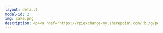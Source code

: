 ```yaml
---
layout: default
modal-id: 2
img: cake.png
description: <p><a href="https://rpiexchange-my.sharepoint.com/:b:/g/personal/bowerj6_rpi_edu/EczoYS77dXFLn5K3cfYw0GABTL4Bn0Bq1ZGlfyd6zM7J0A"><font size="6"><strong><font color="#0000ff">Link to Academic Research Resume (PDF)</font></a></p><br>Research Highlights</font></strong><br><br><br><font size="4">Forthcoming publication <br><em>The Journal for Interdisciplinary Voice Studies</em> (JIVS)-<br><em><strong>'How liberating it is to leave the past behind.'<br>Perceiving Authenticity Within the<br>Vocal Performances of</em> Assassin’s Creed Origins</strong><br><br>Art piece presentation - short film, at the<br>2024 RoboPhilosophy Conference in Copenhagen, Denmark<br><em><strong>PanOp Industries</strong></em><br><br>Extended abstract presented at the 2023<br>Digital Games Research Association (DiGRA) Conference in Sevilla, Spain<br><strong><em>'Constellations' of Vocal Expression -<br>A Time Traveler’s Examination of Vocal Performance in<br></em>Assassin’s Creed Origins</strong><p><a href="https://rpiexchange-my.sharepoint.com/:b:/g/personal/bowerj6_rpi_edu/EbLSkAycn71OhvP6uCXDqGEB6jDymOqUyc153QEDa6jTIw"><font color="#0000ff">Link to PDF</font></a></p><br>Art piece presentation - physical model,<br>at the 2018 STGlobal Conference in Washington, D.C.<br><em><strong>Physicalizing the Panopticon - Data Privacy and the “Art” of Surveillance </strong></em><br><br><br><br></font><font size="6"><strong>Unpublished Compositions and Projects</strong></font><br><br><br><font size="4"><strong><em>Enacting Multiple Subjectivities - </em>Baldur’s Gate 3<br><em> and the Performance of the (Multi)Self</em></strong><br>Adaptations in Media and Games Final Paper - 2024<br><em><font color="#FF0000">(in development for publication)</font></em><br><br><strong><em>Vampires, Cheap Wine,<br>and Drunken Debauchery - A Multi-Lingual Analysis of the<br>Vocal Performances of The Oxenfurt Drunk,<br>a Quest from </em>The Witcher 3 - Wild Hunt</strong><br>Game Sound Studies Final Project - 2023</em><br><br><strong><em>Race, Voice, and Media Worlds - Orienting </em><br>Assassin's Creed - Origins <em> Within the Logics of Mediated and<br>Socio-cultural Space/time</strong><br>Media Studies Final Paper - 2022</em><br><br><strong><em>Historical Narration as Quantum Time Travel? Leaping through the <br>Constellations of Space/Time in the </em>Assassin's Creed <em>Franchise</strong><br>Media Studies Midterm Paper - 2022</em><br><br><strong><em>The Body, Health, and Digital Surveillance</strong><br>Independent Study and Reading Group - 2018</em><br><br><strong><em>Cannibalism and Christ - Consumption and Cannibalism<br>as Metaphor in the Old and New Testament</strong><br>Discourses of the Body Final Paper - 2017</em></font>
---
```

